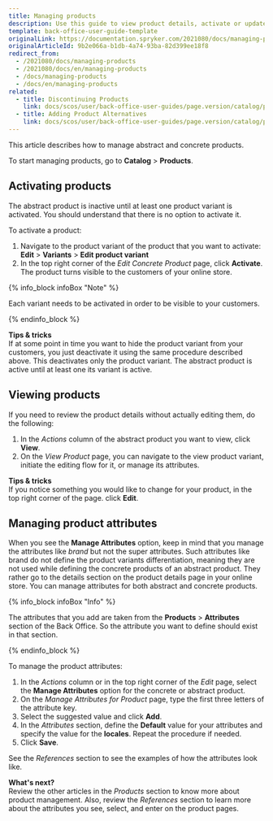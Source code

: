 ```yaml
---
title: Managing products
description: Use this guide to view product details, activate or update product attributes in the Back Office.
template: back-office-user-guide-template
originalLink: https://documentation.spryker.com/2021080/docs/managing-products
originalArticleId: 9b2e066a-b1db-4a74-93ba-82d399ee18f8
redirect_from:
  - /2021080/docs/managing-products
  - /2021080/docs/en/managing-products
  - /docs/managing-products
  - /docs/en/managing-products
related:
  - title: Discontinuing Products
    link: docs/scos/user/back-office-user-guides/page.version/catalog/products/managing-products/discontinuing-products.html
  - title: Adding Product Alternatives
    link: docs/scos/user/back-office-user-guides/page.version/catalog/products/managing-products/adding-product-alternatives.html
---
```


This article describes how to manage abstract and concrete products.

To start managing products, go to **Catalog** > **Products**.

## Activating products

The abstract product is inactive until at least one product variant is activated. You should understand that there is no option to activate it.

To activate a product:
1. Navigate to the product variant of the product that you want to activate:
    **Edit** > **Variants** > **Edit product variant**
2.  In the top right corner of the *Edit Concrete Product* page, click **Activate**.
The product turns visible to the customers of your online store.

{% info_block infoBox "Note" %}

Each variant needs to be activated in order to be visible to your customers.

{% endinfo_block %}

**Tips & tricks**
<br>If at some point in time you want to hide the product variant from your customers, you just deactivate it using the same procedure described above. This deactivates only the product variant. The abstract product is active until at least one its variant is active.

## Viewing products

If you need to review the product details without actually editing them, do the following:
1. In the _Actions_ column of the abstract product you want to view, click **View**.
2. On the *View Product* page, you can navigate to the view product variant, initiate the editing flow for it, or manage its attributes.

**Tips & tricks**
<br>If you notice something you would like to change for your product, in the top right corner of the page. click **Edit**.

## Managing product attributes

When you see the **Manage Attributes** option, keep in mind that you manage the attributes like *brand* but not the super attributes. Such attributes like brand do not define the product variants differentiation, meaning they are not used while defining the concrete products of an abstract product. They rather go to the details section on the product details page in your online store. You can manage attributes for both abstract and concrete products.

{% info_block infoBox "Info" %}

The attributes that you add are taken from the **Products** > **Attributes** section of the Back Office. So the attribute you want to define should exist in that section.

{% endinfo_block %}

To manage the product attributes:
1.  In the _Actions_ column or in the top right corner of the *Edit* page, select the **Manage Attributes** option for the concrete or abstract product.
2. On the *Manage Attributes for Product* page, type the first three letters of the attribute key.
3. Select the suggested value and click **Add**.
4. In the _Attributes_ section, define the **Default** value for your attributes and specify the value for the **locales**.
    Repeat the procedure if needed.
5. Click **Save**.

See the _References_ section to see the examples of how the attributes look like.

**What's next?**
<br>Review the other articles in the _Products_ section to know more about product management. Also, review the _References_ section to learn more about the attributes you see, select, and enter on the product pages.
